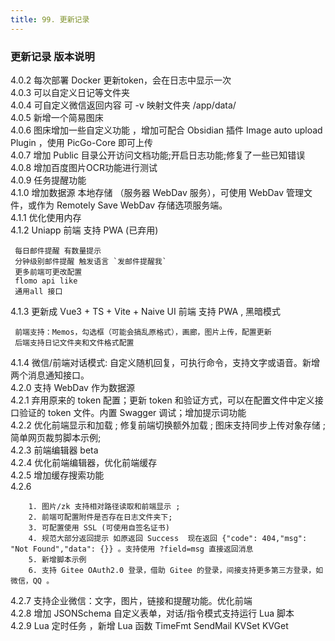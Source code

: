 ```yaml
---
title: 99. 更新记录
---
```


### 更新记录 版本说明

4.0.2 每次部署 Docker 更新token，会在日志中显示一次  
4.0.3 可以自定义日记等文件夹  
4.0.4 可自定义微信返回内容 可 -v 映射文件夹 /app/data/  
4.0.5 新增一个简易图床  
4.0.6 图床增加一些自定义功能 ，增加可配合 Obsidian 插件 Image auto upload Plugin ，使用 PicGo-Core 即可上传  
4.0.7 增加 Public 目录公开访问文档功能;开启日志功能;修复了一些已知错误  
4.0.8 增加百度图片OCR功能进行测试  
4.0.9 任务提醒功能  
4.1.0 增加数据源 本地存储 （服务器 WebDav 服务），可使用 WebDav 管理文件，或作为 Remotely Save WebDav 存储选项服务端。  
4.1.1 优化使用内存  
4.1.2 Uniapp 前端 支持 PWA (已弃用)  
```
 每日邮件提醒 有数量提示
 分钟级别邮件提醒 触发语言 `发邮件提醒我`
 更多前端可更改配置
 flomo api like
 通用all 接口
```
4.1.3 更新成 Vue3 + TS + Vite + Naive UI 前端 支持 PWA , 黑暗模式  
```
 前端支持：Memos，勾选框（可能会搞乱原格式），画廊，图片上传，配置更新
 后端支持日记文件夹和文件格式配置
```
4.1.4 微信/前端对话模式: 自定义随机回复，可执行命令，支持文字或语音。新增两个消息通知接口。  
4.2.0 支持 WebDav 作为数据源  
4.2.1 弃用原来的 token 配置；更新 token 和验证方式，可以在配置文件中定义接口验证的 token 文件。内置 Swagger 调试；增加提示词功能  
4.2.2 优化前端显示和加载 ; 修复前端切换额外加载 ; 图床支持同步上传对象存储 ; 简单网页裁剪脚本示例;   
4.2.3 前端编辑器 beta  
4.2.4 优化前端编辑器，优化前端缓存  
4.2.5 增加缓存搜索功能  
4.2.6   
```
    1. 图片/zk 支持相对路径读取和前端显示 ;   
    2. 前端可配置附件是否存在日志文件夹下;  
    3. 可配置使用 SSL (可使用自签名证书)  
    4. 规范大部分返回提示 如原返回 Success  现在返回 {"code": 404,"msg": "Not Found","data": {}} 。支持使用 ?field=msg 直接返回消息  
    5. 新增脚本示例  
    6. 支持 Gitee OAuth2.0 登录，借助 Gitee 的登录，间接支持更多第三方登录，如微信，QQ 。
```
4.2.7 支持企业微信：文字，图片，链接和提醒功能。优化前端  
4.2.8 增加 JSONSchema 自定义表单，对话/指令模式支持运行 Lua 脚本    
4.2.9 Lua 定时任务 ，新增 Lua 函数 TimeFmt SendMail KVSet KVGet  